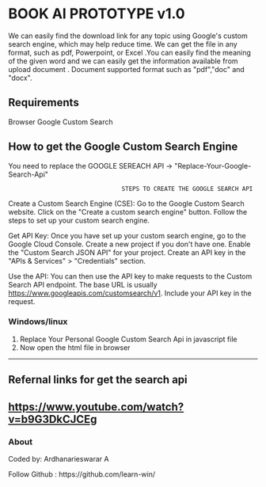 # BOOK AI PROTOTYPE v1.0    
We can easily find the download link for any topic using Google's custom search engine, which may help reduce time. We can get the file in any format, such as pdf, Powerpoint, or Excel .You can easily find the meaning of the given word and we can easily get the information available from upload document . Document supported format such as "pdf","doc" and "docx".   

## Requirements
Browser
Google Custom Search

## How to get the Google Custom Search Engine

You need to replace the GOOGLE SEREACH API -> "Replace-Your-Google-Search-Api"

                                    STEPS TO CREATE THE GOOGLE SEARCH API 

Create a Custom Search Engine (CSE):
Go to the Google Custom Search website.
Click on the "Create a custom search engine" button.
Follow the steps to set up your custom search engine.

Get API Key:
Once you have set up your custom search engine, go to the Google Cloud Console.
Create a new project if you don't have one.
Enable the "Custom Search JSON API" for your project.
Create an API key in the "APIs & Services" > "Credentials" section.

Use the API:
You can then use the API key to make requests to the Custom Search API endpoint. The base URL is usually https://www.googleapis.com/customsearch/v1.
Include your API key in the request.

### Windows/linux

1) Replace Your Personal Google Custom Search Api in javascript file
2) Now open the html file in browser

------------------------

## Refernal links for get the search api
## https://www.youtube.com/watch?v=b9G3DkCJCEg
### About

<p>Coded by: Ardhanarieswarar A</p>
<p>Follow Github : https://github.com/learn-win/</p>




